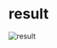 # result

![result](https://user-images.githubusercontent.com/86241174/166482673-564dcc38-c6b1-46fb-b185-fbae840524e6.png)
